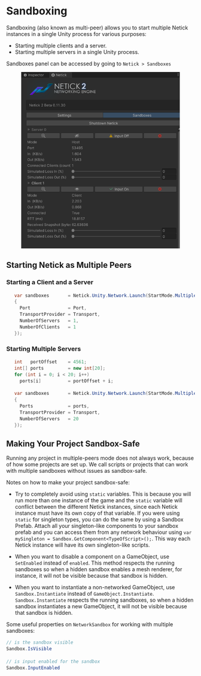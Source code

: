 # Sandboxing

Sandboxing (also known as multi-peer) allows you to start multiple Netick instances in a single Unity process for various purposes:
- Starting multiple clients and a server.
- Starting multiple servers in a single Unity process.

Sandboxes panel can be accessed by going to `Netick > Sandboxes`

<figure><img src="../images/sandboxing.png" alt="Interpolation"><figcaption></figcaption></figure>

## Starting Netick as Multiple Peers

### Starting a Client and a Server

```csharp
   var sandboxes       = Netick.Unity.Network.Launch(StartMode.MultiplePeers, new LaunchData()
   {
     Port              = Port,
     TransportProvider = Transport,
     NumberOfServers   = 1,
     NumberOfClients   = 1
   });
```

### Starting Multiple Servers

```csharp
   int   portOffset    = 4561;
   int[] ports         = new int[20];
   for (int i = 0; i < 20; i++)
     ports[i]          = portOffset + i;

   var sandboxes       = Netick.Unity.Network.Launch(StartMode.MultiplePeers, new LaunchData()
   {
     Ports             = ports,
     TransportProvider = Transport,
     NumberOfServers   = 20
   });
```

## Making Your Project Sandbox-Safe

Running any project in multiple-peers mode does not always work, because of how some projects are set up. We call scripts or projects that can work with multiple sandboxes without issues as sandbox-safe.

Notes on how to make your project sandbox-safe:

- Try to completely avoid using `static` variables. This is because you will run more than one instance of the game and the `static` variable will conflict between the different Netick instances, since each Netick instance must have its own copy of that variable. If you were using `static` for singleton types, you can do the same by using a Sandbox Prefab. Attach all your singleton-like components to your sandbox prefab and you can access them from any network behaviour using `var mySingleton = Sandbox.GetComponent<TypeOfScript>();`. This way each Netick instance will have its own singleton-like scripts.

- When you want to disable a component on a GameObject, use `SetEnabled` instead of `enabled`. This method respects the running sandboxes so when a hidden sandbox enables a mesh renderer, for instance, it will not be visible because that sandbox is hidden.

- When you want to instantiate a non-networked GameObject, use `Sandbox.Instantiate` instead of `GameObject.Instantiate`. `Sandbox.Instantiate` respects the running sandboxes, so when a hidden sandbox instantiates a new GameObject, it will not be visible because that sandbox is hidden.

Some useful properties on `NetworkSandbox` for working with multiple sandboxes:
```cs
// is the sandbox visible
Sandbox.IsVisible 

// is input enabled for the sandbox
Sandbox.InputEnabled 
```